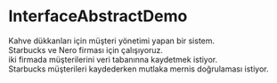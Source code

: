 # InterfaceAbstractDemo

Kahve dükkanları için müşteri yönetimi yapan bir sistem.  
Starbucks ve Nero firması için çalışıyoruz.  
iki firmada müşterilerini veri tabanınna kaydetmek istiyor.  
Starbucks müşterileri kaydederken mutlaka mernis doğrulaması istiyor.  
